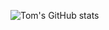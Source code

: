 ![Tom's GitHub stats](https://github-readme-stats.vercel.app/api?username=foreverwintr&show_icons=true&theme=transparent&count_private=true&hide_rank=true)

<!--
**ForeverWintr/ForeverWintr** is a ✨ _special_ ✨ repository because its `README.md` (this file) appears on your GitHub profile.

Here are some ideas to get you started:

- 🔭 I’m currently working on ...
- 🌱 I’m currently learning ...
- 👯 I’m looking to collaborate on ...
- 🤔 I’m looking for help with ...
- 💬 Ask me about ...
- 📫 How to reach me: ...
- 😄 Pronouns: ...
- ⚡ Fun fact: ...
-->
